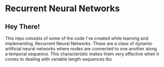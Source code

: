# Recurrent Neural Networks

## Hey There!

This repo consists of some of the code I've created while learning and implementing, Recurrent Neural Networks. These are a class of dynamic artificial neural networks where nodes
are connected to one another along a temporal sequence. This characteristic makes them very effective when it comes to dealing with variable length sequences tbc
